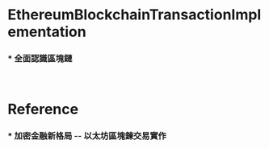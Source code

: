 EthereumBlockchainTransactionImplementation
=====
### * 全面認識區塊鏈
<br />

Reference
=====
### * 加密金融新格局 -- 以太坊區塊鍊交易實作
